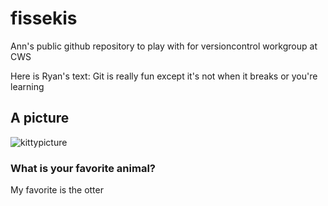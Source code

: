# fissekis
Ann's public github repository to play with for versioncontrol workgroup at CWS

Here is Ryan's text: Git is really fun except it's not when it breaks or you're learning

## A picture
![kittypicture](https://assets-cdn.github.com/images/modules/open_graph/github-octocat.png)


### What is your favorite animal?

My favorite is the otter
